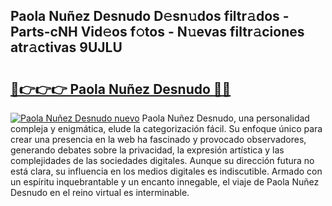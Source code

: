 ## Paola Nuñez Desnudo D𝚎sn𝚞dos filtr𝚊dos - Parts-cNH Vid𝚎os f𝚘tos - N𝚞evas filtr𝚊ciones atr𝚊ctivas 9UJLU

# <h2><a href="http://mb5ogio.tromn.icu/?c=Paola+Nu%c3%b1ez+Desnudo">🔗👉👉👉 Paola Nuñez Desnudo 🔗🔗</a></h2>

[![Paola Nuñez Desnudo nuevo](https://i.imgur.com/pEAQMta.gif)](http://mb5ogio.tromn.icu/?c=Paola+Nu%c3%b1ez+Desnudo)
Paola Nuñez Desnudo, una personalidad compleja y enigmática, elude la categorización fácil. Su enfoque único para crear una presencia en la web ha fascinado y provocado observadores, generando debates sobre la privacidad, la expresión artística y las complejidades de las sociedades digitales. Aunque su dirección futura no está clara, su influencia en los medios digitales es indiscutible. Armado con un espíritu inquebrantable y un encanto innegable, el viaje de Paola Nuñez Desnudo en el reino virtual es interminable.
